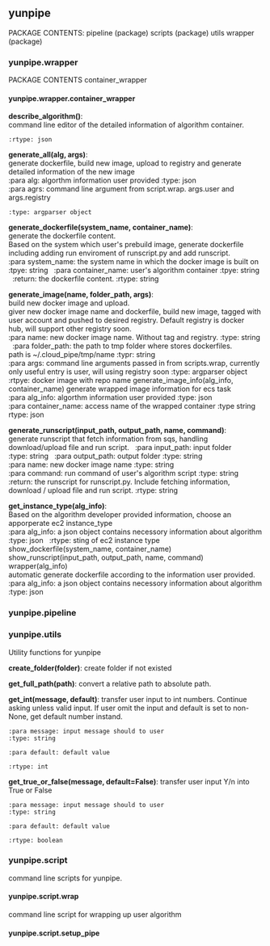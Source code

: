 ## yunpipe

PACKAGE CONTENTS:
    pipeline (package)
    scripts (package)
    utils
    wrapper (package)

### yunpipe.wrapper
PACKAGE CONTENTS
    container_wrapper

#### yunpipe.wrapper.container_wrapper

__describe_algorithm()__:
    command line editor of the detailed information of algorithm container.

    :rtype: json

__generate_all(alg, args)__:
    generate dockerfile, build new image, upload to registry and generate
    detailed information of the new image
 
    :para alg: algorthm information user provided
    :type: json
 
    :para agrs: command line argument from script.wrap. args.user and 
    args.registry

    :type: argparser object

__generate_dockerfile(system_name, container_name)__:
    generate the dockerfile content.
 
    Based on the system which user's prebuild image, generate dockerfile
    including adding run enviroment of runscript.py and add runscript.
 
    :para system_name: the system name in which the docker image is built on
    :tpye: string
 
    :para container_name: user's algorithm container
    :tpye: string
 
    :return: the dockerfile content.
    :rtype: string

__generate_image(name, folder_path, args)__:
    build new docker image and upload.
 
    giver new docker image name and dockerfile, build new image, tagged with
    user account and pushed to desired registry. Default registry is docker
    hub, will support other registry soon.
     
    :para name: new docker image name. Without tag and registry.
    :type: string
     
    :para folder_path: the path to tmp folder where stores dockerfiles.
    path is ~/.cloud_pipe/tmp/name
    :typr: string
     
    :para args: command line arguments passed in from scripts.wrap, currently
    only useful entry is user, will using registry soon
    :type: argparser object
     
    :rtpye: docker image with repo name
    generate_image_info(alg_info, container_name)
    generate wrapped image information for ecs task
     
    :para alg_info: algorthm information user provided
    :type: json
     
    :para container_name: access name of the wrapped container
    :type string
     
    rtype: json

__generate_runscript(input_path, output_path, name, command)__:
    generate runscript that fetch information from sqs, handling
    download/upload file and run script.
     
    :para input_path: input folder
    :type: string
     
    :para output_path: output folder
    :type: string
     
    :para name: new docker image name
    :type: string
     
    :para command: run command of user's algorithm script
    :type: string
     
    :return: the runscript for runscript.py. Include fetching information,
    download / upload file and run script.
    :rtype: string

__get_instance_type(alg_info)__:
    Based on the algorithm developer provided information, choose an
    apporperate ec2 instance_type
     
    :para alg_info: a json object contains necessory information about
    algorithm
    :type: json
     
    :rtype: sting of ec2 instance type
    show_dockerfile(system_name, container_name)
    show_runscript(input_path, output_path, name, command)
    wrapper(alg_info)
    automatic generate dockerfile according to the information user provided.
     
    :para alg_info: a json object contains necessory information about
    algorithm
    :type: json


### yunpipe.pipeline



### yunpipe.utils
Utility functions for yunpipe

__create_folder(folder)__:
    create folder if not existed

__get_full_path(path)__:
    convert a relative path to absolute path.

__get_int(message, default)__:
    transfer user input to int numbers. Continue asking unless valid input.
    If user omit the input and default is set to non-None, get default number
    instand.

    :para message: input message should to user
    :type: string

    :para default: default value

    :rtype: int

__get_true_or_false(message, default=False)__:
    transfer user input Y/n into True or False

    :para message: input message should to user
    :type: string

    :para default: default value

    :rtype: boolean


### yunpipe.script
command line scripts for yunpipe.

#### yunpipe.script.wrap
command line script for wrapping up user algorithm 

#### yunpipe.script.setup_pipe



